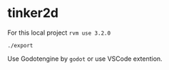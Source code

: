 # tinker2d

For this local project `rvm use 3.2.0`

``` console
./export
```

Use Godotengine by `godot` or use VSCode extention.
